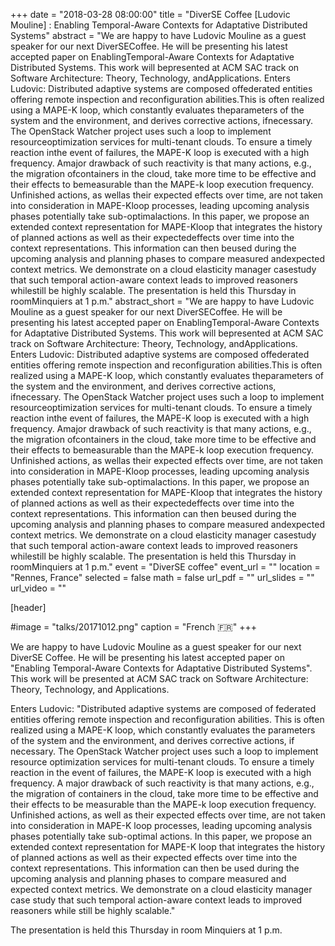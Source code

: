 +++
date = "2018-03-28 08:00:00"
title = "DiverSE Coffee [Ludovic Mouline] : Enabling Temporal-Aware Contexts for Adaptative Distributed Systems"
abstract = "We are happy to have Ludovic Mouline as a guest speaker for our next DiverSECoffee. He will be presenting his latest accepted paper on EnablingTemporal-Aware Contexts for Adaptative Distributed Systems. This work will bepresented at ACM SAC track on Software Architecture: Theory, Technology, andApplications. Enters Ludovic: Distributed adaptive systems are composed offederated entities offering remote inspection and reconfiguration abilities.This is often realized using a MAPE-K loop, which constantly evaluates theparameters of the system and the environment, and derives corrective actions, ifnecessary. The OpenStack Watcher project uses such a loop to implement resourceoptimization services for multi-tenant clouds. To ensure a timely reaction inthe event of failures, the MAPE-K loop is executed with a high frequency. Amajor drawback of such reactivity is that many actions, e.g., the migration ofcontainers in the cloud, take more time to be effective and their effects to bemeasurable than the MAPE-k loop execution frequency. Unfinished actions, as wellas their expected effects over time, are not taken into consideration in MAPE-Kloop processes, leading upcoming analysis phases potentially take sub-optimalactions. In this paper, we propose an extended context representation for MAPE-Kloop that integrates the history of planned actions as well as their expectedeffects over time into the context representations. This information can then beused during the upcoming analysis and planning phases to compare measured andexpected context metrics. We demonstrate on a cloud elasticity manager casestudy that such temporal action-aware context leads to improved reasoners whilestill be highly scalable. The presentation is held this Thursday in roomMinquiers at 1 p.m."
abstract_short = "We are happy to have Ludovic Mouline as a guest speaker for our next DiverSECoffee. He will be presenting his latest accepted paper on EnablingTemporal-Aware Contexts for Adaptative Distributed Systems. This work will bepresented at ACM SAC track on Software Architecture: Theory, Technology, andApplications. Enters Ludovic: Distributed adaptive systems are composed offederated entities offering remote inspection and reconfiguration abilities.This is often realized using a MAPE-K loop, which constantly evaluates theparameters of the system and the environment, and derives corrective actions, ifnecessary. The OpenStack Watcher project uses such a loop to implement resourceoptimization services for multi-tenant clouds. To ensure a timely reaction inthe event of failures, the MAPE-K loop is executed with a high frequency. Amajor drawback of such reactivity is that many actions, e.g., the migration ofcontainers in the cloud, take more time to be effective and their effects to bemeasurable than the MAPE-k loop execution frequency. Unfinished actions, as wellas their expected effects over time, are not taken into consideration in MAPE-Kloop processes, leading upcoming analysis phases potentially take sub-optimalactions. In this paper, we propose an extended context representation for MAPE-Kloop that integrates the history of planned actions as well as their expectedeffects over time into the context representations. This information can then beused during the upcoming analysis and planning phases to compare measured andexpected context metrics. We demonstrate on a cloud elasticity manager casestudy that such temporal action-aware context leads to improved reasoners whilestill be highly scalable. The presentation is held this Thursday in roomMinquiers at 1 p.m."
event = "DiverSE coffee"
event_url = ""
location = "Rennes, France"
selected = false
math = false
url_pdf = ""
url_slides = ""
url_video = ""


[header]

#image = "talks/20171012.png"
caption = "French :fr:"
+++


We are happy to have Ludovic Mouline as a guest speaker for our next DiverSE Coffee.
He will be presenting his latest accepted paper on "Enabling Temporal-Aware Contexts for Adaptative Distributed Systems".
This work will be presented at ACM SAC track on Software Architecture: Theory, Technology, and Applications.

Enters Ludovic:
"Distributed adaptive systems are composed of federated entities offering remote inspection and reconfiguration abilities. This is often realized using a MAPE-K loop, which constantly evaluates the parameters of the system and the environment, and derives corrective actions, if necessary.
The OpenStack Watcher project uses such a loop to implement resource optimization services for multi-tenant clouds. To ensure a timely reaction in the event of failures, the MAPE-K loop is executed with a high frequency.
A major drawback of such reactivity is that many actions, e.g., the migration of containers in the cloud, take more time to be effective and their effects to be measurable than the MAPE-k loop execution frequency.
Unfinished actions, as well as their expected effects over time, are not taken into consideration in MAPE-K loop processes, leading upcoming analysis phases potentially take sub-optimal actions.
In this paper, we propose an extended context representation for MAPE-K loop that integrates the history of planned actions as well as their expected effects over time into the context representations.
This information can then be used during the upcoming analysis and planning phases to compare measured and expected context metrics.
We demonstrate on a cloud elasticity manager case study that such temporal action-aware context leads to improved reasoners while still be highly scalable."

The presentation is held this Thursday in room Minquiers at 1 p.m.
